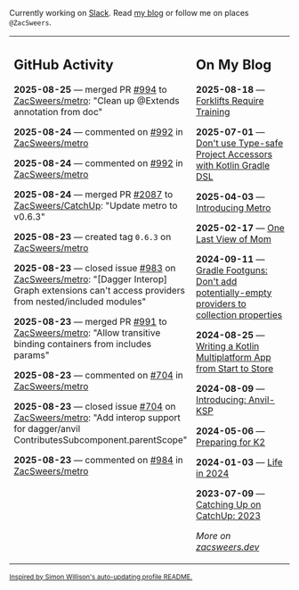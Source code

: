Currently working on [Slack](https://slack.com/). Read [my blog](https://zacsweers.dev/) or follow me on places `@ZacSweers`.

<table><tr><td valign="top" width="60%">

## GitHub Activity
<!-- githubActivity starts -->
**2025-08-25** — merged PR [#994](https://github.com/ZacSweers/metro/pull/994) to [ZacSweers/metro](https://github.com/ZacSweers/metro): "Clean up @Extends annotation from doc"

**2025-08-24** — commented on [#992](https://github.com/ZacSweers/metro/issues/992#issuecomment-3218390518) in [ZacSweers/metro](https://github.com/ZacSweers/metro)

**2025-08-24** — commented on [#992](https://github.com/ZacSweers/metro/issues/992#issuecomment-3218357621) in [ZacSweers/metro](https://github.com/ZacSweers/metro)

**2025-08-24** — merged PR [#2087](https://github.com/ZacSweers/CatchUp/pull/2087) to [ZacSweers/CatchUp](https://github.com/ZacSweers/CatchUp): "Update metro to v0.6.3"

**2025-08-23** — created tag `0.6.3` on [ZacSweers/metro](https://github.com/ZacSweers/metro)

**2025-08-23** — closed issue [#983](https://github.com/ZacSweers/metro/issues/983) on [ZacSweers/metro](https://github.com/ZacSweers/metro): "[Dagger Interop] Graph extensions can't access providers from nested/included modules"

**2025-08-23** — merged PR [#991](https://github.com/ZacSweers/metro/pull/991) to [ZacSweers/metro](https://github.com/ZacSweers/metro): "Allow transitive binding containers from includes params"

**2025-08-23** — commented on [#704](https://github.com/ZacSweers/metro/issues/704#issuecomment-3217354498) in [ZacSweers/metro](https://github.com/ZacSweers/metro)

**2025-08-23** — closed issue [#704](https://github.com/ZacSweers/metro/issues/704) on [ZacSweers/metro](https://github.com/ZacSweers/metro): "Add interop support for dagger/anvil ContributesSubcomponent.parentScope"

**2025-08-23** — commented on [#984](https://github.com/ZacSweers/metro/pull/984#issuecomment-3217348832) in [ZacSweers/metro](https://github.com/ZacSweers/metro)
<!-- githubActivity ends -->
</td><td valign="top" width="40%">

## On My Blog
<!-- blog starts -->
**2025-08-18** — [Forklifts Require Training](https://www.zacsweers.dev/forklifts-require-training/)

**2025-07-01** — [Don't use Type-safe Project Accessors with Kotlin Gradle DSL](https://www.zacsweers.dev/dont-use-type-safe-project-accessors-with-kotlin-gradle-dsl/)

**2025-04-03** — [Introducing Metro](https://www.zacsweers.dev/introducing-metro/)

**2025-02-17** — [One Last View of Mom](https://www.zacsweers.dev/one-last-view-of-mom/)

**2024-09-11** — [Gradle Footguns: Don't add potentially-empty providers to collection properties](https://www.zacsweers.dev/gradle-footgun-adding-empty-providers-to-collection-properties/)

**2024-08-25** — [Writing a Kotlin Multiplatform App from Start to Store](https://www.zacsweers.dev/writing-a-kotlin-multiplatform-app-from-start-to-store/)

**2024-08-09** — [Introducing: Anvil-KSP](https://www.zacsweers.dev/introducing-anvil-ksp/)

**2024-05-06** — [Preparing for K2](https://www.zacsweers.dev/preparing-for-k2/)

**2024-01-03** — [Life in 2024](https://www.zacsweers.dev/life-in-2024/)

**2023-07-09** — [Catching Up on CatchUp: 2023](https://www.zacsweers.dev/catching-up-on-catchup-2023/)
<!-- blog ends -->
_More on [zacsweers.dev](https://zacsweers.dev/)_
</td></tr></table>

<sub><a href="https://simonwillison.net/2020/Jul/10/self-updating-profile-readme/">Inspired by Simon Willison's auto-updating profile README.</a></sub>
